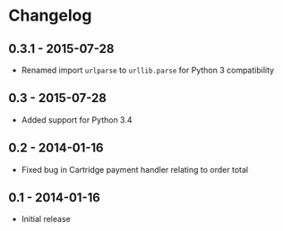 Changelog
=========

0.3.1 - 2015-07-28
------------------

* Renamed import `urlparse` to `urllib.parse` for Python 3 compatibility

0.3 - 2015-07-28
----------------

* Added support for Python 3.4

0.2 - 2014-01-16
----------------

* Fixed bug in Cartridge payment handler relating to order total

0.1 - 2014-01-16
----------------

* Initial release
